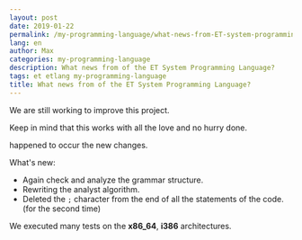 ```yaml
---
layout: post
date: 2019-01-22
permalink: /my-programming-language/what-news-from-ET-system-programming-language/en/
lang: en
author: Max
categories: my-programming-language
description: What news from of the ET System Programming Language?
tags: et etlang my-programming-language
title: What news from of the ET System Programming Language?
---
```


We are still working to improve this project.

Keep in mind that this works with all the love and no hurry done.

happened to occur the new changes.

What's new:
- Again check and analyze the grammar structure.
- Rewriting the analyst algorithm.
- Deleted the `;` character from the end of all the statements of the code. (for the second time)

We executed many tests on the **x86_64**, **i386** architectures.
